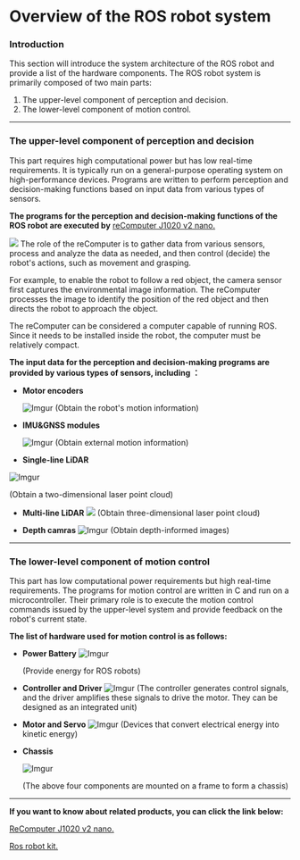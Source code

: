 # Overview of the ROS robot system

### Introduction

This section will introduce the system architecture of the ROS robot and provide a list of the hardware components. The ROS robot system is primarily composed of two main parts:

1. The upper-level component of perception and decision.
2. The lower-level component of motion control.

---

### The upper-level component of perception and decision

This part requires high computational power but has low real-time requirements. It is typically run on a general-purpose operating system on high-performance devices. Programs are written to perform perception and decision-making functions based on input data from various types of sensors.

**The programs for the perception and decision-making functions of the ROS robot are executed by** [reComputer J1020 v2 nano. ](https://www.seeedstudio.com/reComputer-J1020-v2-p-5498.html)

![](https://media-cdn.seeedstudio.com/media/catalog/product/cache/bb49d3ec4ee05b6f018e93f896b8a25d/1/3/13_1.jpg)
The role of the reComputer is to gather data from various sensors, process and analyze the data as needed, and then control (decide) the robot's actions, such as movement and grasping.

For example, to enable the robot to follow a red object, the camera sensor first captures the environmental image information. The reComputer processes the image to identify the position of the red object and then directs the robot to approach the object.

The reComputer can be considered a computer capable of running ROS. Since it needs to be installed inside the robot, the computer must be relatively compact.

**The input data for the perception and decision-making programs are provided by various types of sensors, including ：**

* **Motor encoders**
  
  ![Imgur](https://i.imgur.com/ZTFAdos.png)
  (Obtain the robot's motion information)
* **IMU&GNSS modules**
  
  ![Imgur](https://i.imgur.com/PxTweDJ.png)
  (Obtain external motion information)
* **Single-line LiDAR**

![Imgur](https://i.imgur.com/MvzQCpB.png)

(Obtain a two-dimensional laser point cloud)

* **Multi-line LiDAR**
  ![](https://www.livoxtech.com/dps/2d9e037e6d457ef7ffec037f7d16dcf8.png)
  (Obtain three-dimensional laser point cloud)
  
* **Depth camras**
  ![Imgur](https://i.imgur.com/Dtz1Ins.png)
  (Obtain depth-informed images)

---

### The lower-level component of motion control

This part has low computational power requirements but high real-time requirements. The programs for motion control  are written in C and run on a microcontroller. Their primary role is to execute the motion control commands issued by the upper-level system and provide feedback on the robot's current state.

**The list of hardware used for motion control is as follows:**

* **Power Battery**
  ![Imgur](https://i.imgur.com/YIfOwfY.png)
  
  (Provide energy for ROS robots)
* **Controller and Driver**
  ![Imgur](https://i.imgur.com/38YXWXR.png)
  (The controller generates control signals, and the driver amplifies these signals to drive the motor. They can be designed as an integrated unit)
* **Motor and Servo**
  ![Imgur](https://i.imgur.com/3oiYCap.png)
  (Devices that convert electrical energy into kinetic energy)
* **Chassis**
  
  ![Imgur](https://i.imgur.com/3NgbrXq.png)
  
  (The above four components are mounted on a frame to form a  chassis)
---
  **If you want to know about related products, you can click the link below:**
  
  [ReComputer J1020 v2 nano. ](https://www.seeedstudio.com/reComputer-J1020-v2-p-5498.html)
  
  [Ros robot kit. ](https://www.aliexpress.us/item/3256801169020544.html?gatewayAdapt=glo2usa)

  
